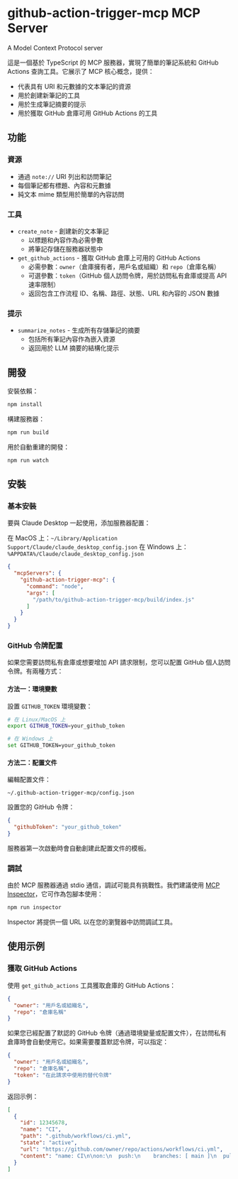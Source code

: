 # github-action-trigger-mcp MCP Server

A Model Context Protocol server

這是一個基於 TypeScript 的 MCP 服務器，實現了簡單的筆記系統和 GitHub Actions 查詢工具。它展示了 MCP 核心概念，提供：

- 代表具有 URI 和元數據的文本筆記的資源
- 用於創建新筆記的工具
- 用於生成筆記摘要的提示
- 用於獲取 GitHub 倉庫可用 GitHub Actions 的工具

## 功能

### 資源
- 通過 `note://` URI 列出和訪問筆記
- 每個筆記都有標題、內容和元數據
- 純文本 mime 類型用於簡單的內容訪問

### 工具
- `create_note` - 創建新的文本筆記
  - 以標題和內容作為必需參數
  - 將筆記存儲在服務器狀態中
- `get_github_actions` - 獲取 GitHub 倉庫上可用的 GitHub Actions
  - 必需參數：`owner`（倉庫擁有者，用戶名或組織）和 `repo`（倉庫名稱）
  - 可選參數：`token`（GitHub 個人訪問令牌，用於訪問私有倉庫或提高 API 速率限制）
  - 返回包含工作流程 ID、名稱、路徑、狀態、URL 和內容的 JSON 數據

### 提示
- `summarize_notes` - 生成所有存儲筆記的摘要
  - 包括所有筆記內容作為嵌入資源
  - 返回用於 LLM 摘要的結構化提示

## 開發

安裝依賴：
```bash
npm install
```

構建服務器：
```bash
npm run build
```

用於自動重建的開發：
```bash
npm run watch
```

## 安裝

### 基本安裝

要與 Claude Desktop 一起使用，添加服務器配置：

在 MacOS 上：`~/Library/Application Support/Claude/claude_desktop_config.json`
在 Windows 上：`%APPDATA%/Claude/claude_desktop_config.json`

```json
{
  "mcpServers": {
    "github-action-trigger-mcp": {
      "command": "node",
      "args": [
        "/path/to/github-action-trigger-mcp/build/index.js"
      ]
    }
  }
}
```

### GitHub 令牌配置

如果您需要訪問私有倉庫或想要增加 API 請求限制，您可以配置 GitHub 個人訪問令牌。有兩種方式：

#### 方法一：環境變數

設置 `GITHUB_TOKEN` 環境變數：

```bash
# 在 Linux/MacOS 上
export GITHUB_TOKEN=your_github_token

# 在 Windows 上
set GITHUB_TOKEN=your_github_token
```

#### 方法二：配置文件

編輯配置文件：

```
~/.github-action-trigger-mcp/config.json
```

設置您的 GitHub 令牌：

```json
{
  "githubToken": "your_github_token"
}
```

服務器第一次啟動時會自動創建此配置文件的模板。

### 調試

由於 MCP 服務器通過 stdio 通信，調試可能具有挑戰性。我們建議使用 [MCP Inspector](https://github.com/modelcontextprotocol/inspector)，它可作為包腳本使用：

```bash
npm run inspector
```

Inspector 將提供一個 URL 以在您的瀏覽器中訪問調試工具。

## 使用示例

### 獲取 GitHub Actions

使用 `get_github_actions` 工具獲取倉庫的 GitHub Actions：

```json
{
  "owner": "用戶名或組織名",
  "repo": "倉庫名稱"
}
```

如果您已經配置了默認的 GitHub 令牌（通過環境變量或配置文件），在訪問私有倉庫時會自動使用它。如果需要覆蓋默認令牌，可以指定：

```json
{
  "owner": "用戶名或組織名",
  "repo": "倉庫名稱",
  "token": "在此請求中使用的替代令牌"
}
```

返回示例：

```json
[
  {
    "id": 12345678,
    "name": "CI",
    "path": ".github/workflows/ci.yml",
    "state": "active",
    "url": "https://github.com/owner/repo/actions/workflows/ci.yml",
    "content": "name: CI\n\non:\n  push:\n    branches: [ main ]\n  pull_request:\n    branches: [ main ]\n\njobs:\n  build:\n    runs-on: ubuntu-latest\n    steps:\n    - uses: actions/checkout@v2\n    - name: Setup Node.js\n      uses: actions/setup-node@v2\n      with:\n        node-version: 16.x\n    - name: Install dependencies\n      run: npm ci\n    - name: Build\n      run: npm run build\n    - name: Test\n      run: npm test\n"
  }
]
```

